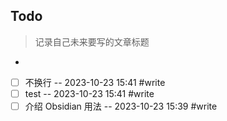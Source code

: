 ## Todo

> 记录自己未来要写的文章标题

-
- [ ] 不换行 -- 2023-10-23 15:41 #write
- [ ] test -- 2023-10-23 15:41 #write
- [ ] 介绍 Obsidian 用法 -- 2023-10-23 15:39 #write